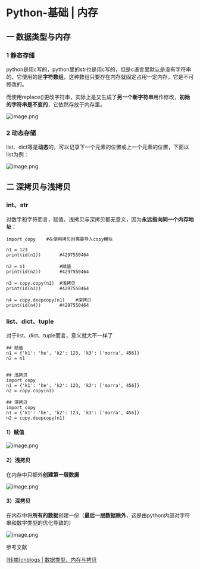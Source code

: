 # Python-基础 | 内存

## 一 数据类型与内存

### 1 静态存储

python是用c写的，python里的str也是用c写的，但是c语言里默认是没有字符串的，它使用的是**字符数组**，这种数组只要存在内存就固定占用一定内存，它是不可修改的。

而使用replace()更改字符串，实际上是又生成了**另一个新字符串**用作修改，**初始的字符串是不变的**，它依然存放于内存里。

![image.png](https://cdn.nlark.com/yuque/0/2020/png/1136179/1593008414943-3f1f61f5-e5f7-4681-beb8-5a204b423097.png)

### 2 动态存储

list、dict等是**动态**的，可以记录下一个元素的位置或上一个元素的位置，下面以list为例：

![image.png](https://cdn.nlark.com/yuque/0/2020/png/1136179/1593008465756-81d53ae7-d8a8-4238-b99a-c0fbb39d929b.png)



## 二 深拷贝与浅拷贝

### int、str

对数字和字符而言，赋值、浅拷贝与深拷贝都无意义，因为**永远指向同一个内存地址**：

```
import copy    #在使用拷贝时需要导入copy模块

n1 = 123
print(id(n1))       #4297550464

n2 = n1             #赋值
print(id(n2))       #4297550464

n3 = copy.copy(n1)  #浅拷贝
print(id(n3))       #4297550464

n4 = copy.deepcopy(n1)    #深拷贝
print(id(n4))       #4297550464
```

### list、dict、tuple

对于list、dict、tuple而言，意义就大不一样了

```
## 赋值
n1 = {'k1': 'he', 'k2': 123, 'k3': ['morra', 456]}
n2 = n1


## 浅拷贝
import copy
n1 = {'k1': 'he', 'k2': 123, 'k3': ['morra', 456]}
n2 = copy.copy(n1)

## 深拷贝
import copy
n1 = {'k1': 'he', 'k2': 123, 'k3': ['morra', 456]}
n2 = copy.deepcopy(n1)
```

#### 1）赋值

![image.png](https://cdn.nlark.com/yuque/0/2020/png/1136179/1593008564789-662864dc-1c0e-4f7b-b1c3-8615faadeb24.png)

#### 2）浅拷贝

在内存中只额外**创建第一层数据**

![image.png](https://cdn.nlark.com/yuque/0/2020/png/1136179/1593008653513-bc0c40f0-ae63-4d3b-8f6f-54a3ffcf62d3.png)

#### 3）深拷贝

在内存中将**所有的数据**创建一份（**最后一层数据除外**，这是由python内部对字符串和数字类型的优化导致的）

![image.png](https://cdn.nlark.com/yuque/0/2020/png/1136179/1593008718686-13052848-b426-4ea8-930b-277e83b5105b.png)



参考文献

[[转摘\]cnblogs | 数据类型、内存与拷贝](https://www.cnblogs.com/whatisfantasy/p/5956807.html)